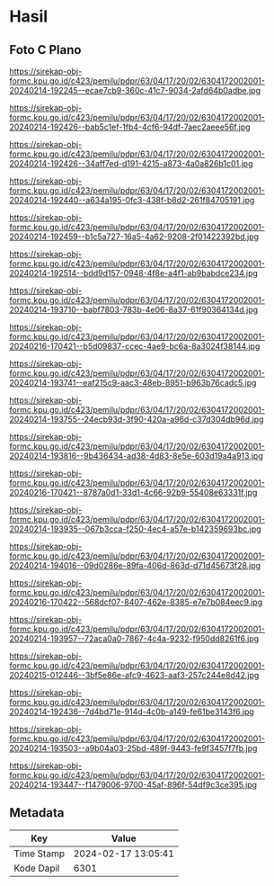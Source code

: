 # Hasil

## Foto C Plano

https://sirekap-obj-formc.kpu.go.id/c423/pemilu/pdpr/63/04/17/20/02/6304172002001-20240214-192245--ecae7cb9-360c-41c7-9034-2afd64b0adbe.jpg

https://sirekap-obj-formc.kpu.go.id/c423/pemilu/pdpr/63/04/17/20/02/6304172002001-20240214-192426--bab5c1ef-1fb4-4cf6-94df-7aec2aeee56f.jpg

https://sirekap-obj-formc.kpu.go.id/c423/pemilu/pdpr/63/04/17/20/02/6304172002001-20240214-192426--34aff7ed-d191-4215-a873-4a0a826b1c01.jpg

https://sirekap-obj-formc.kpu.go.id/c423/pemilu/pdpr/63/04/17/20/02/6304172002001-20240214-192440--a634a195-0fc3-438f-b8d2-261f84705191.jpg

https://sirekap-obj-formc.kpu.go.id/c423/pemilu/pdpr/63/04/17/20/02/6304172002001-20240214-192459--b1c5a727-16a5-4a62-9208-2f01422392bd.jpg

https://sirekap-obj-formc.kpu.go.id/c423/pemilu/pdpr/63/04/17/20/02/6304172002001-20240214-192514--bdd9d157-0948-4f8e-a4f1-ab9babdce234.jpg

https://sirekap-obj-formc.kpu.go.id/c423/pemilu/pdpr/63/04/17/20/02/6304172002001-20240214-193710--babf7803-783b-4e06-8a37-61f90364134d.jpg

https://sirekap-obj-formc.kpu.go.id/c423/pemilu/pdpr/63/04/17/20/02/6304172002001-20240216-170421--b5d09837-ccec-4ae9-bc6a-8a3024f38144.jpg

https://sirekap-obj-formc.kpu.go.id/c423/pemilu/pdpr/63/04/17/20/02/6304172002001-20240214-193741--eaf215c9-aac3-48eb-8951-b963b76cadc5.jpg

https://sirekap-obj-formc.kpu.go.id/c423/pemilu/pdpr/63/04/17/20/02/6304172002001-20240214-193755--24ecb93d-3f90-420a-a96d-c37d304db96d.jpg

https://sirekap-obj-formc.kpu.go.id/c423/pemilu/pdpr/63/04/17/20/02/6304172002001-20240214-193816--9b436434-ad38-4d83-8e5e-603d19a4a913.jpg

https://sirekap-obj-formc.kpu.go.id/c423/pemilu/pdpr/63/04/17/20/02/6304172002001-20240216-170421--8787a0d1-33d1-4c66-92b9-55408e63331f.jpg

https://sirekap-obj-formc.kpu.go.id/c423/pemilu/pdpr/63/04/17/20/02/6304172002001-20240214-193935--067b3cca-f250-4ec4-a57e-b142359693bc.jpg

https://sirekap-obj-formc.kpu.go.id/c423/pemilu/pdpr/63/04/17/20/02/6304172002001-20240214-194016--09d0286e-89fa-406d-863d-d71d45673f28.jpg

https://sirekap-obj-formc.kpu.go.id/c423/pemilu/pdpr/63/04/17/20/02/6304172002001-20240216-170422--568dcf07-8407-462e-8385-e7e7b084eec9.jpg

https://sirekap-obj-formc.kpu.go.id/c423/pemilu/pdpr/63/04/17/20/02/6304172002001-20240214-193957--72aca0a0-7867-4c4a-9232-f950dd8261f6.jpg

https://sirekap-obj-formc.kpu.go.id/c423/pemilu/pdpr/63/04/17/20/02/6304172002001-20240215-012446--3bf5e86e-afc9-4623-aaf3-257c244e8d42.jpg

https://sirekap-obj-formc.kpu.go.id/c423/pemilu/pdpr/63/04/17/20/02/6304172002001-20240214-192436--7d4bd71e-914d-4c0b-a149-fe61be3143f6.jpg

https://sirekap-obj-formc.kpu.go.id/c423/pemilu/pdpr/63/04/17/20/02/6304172002001-20240214-193503--a9b04a03-25bd-489f-9443-fe9f3457f7fb.jpg

https://sirekap-obj-formc.kpu.go.id/c423/pemilu/pdpr/63/04/17/20/02/6304172002001-20240214-193447--f1479006-9700-45af-896f-54df9c3ce395.jpg


## Metadata

| Key        | Value               |
| ---------- | ------------------- |
| Time Stamp | 2024-02-17 13:05:41 |
| Kode Dapil | 6301                |



